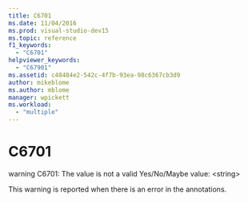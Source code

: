 ```yaml
---
title: C6701
ms.date: 11/04/2016
ms.prod: visual-studio-dev15
ms.topic: reference
f1_keywords:
  - "C6701"
helpviewer_keywords:
  - "C67901"
ms.assetid: c48484e2-542c-4f7b-93ea-98c6367cb3d9
author: mikeblome
ms.author: mblome
manager: wpickett
ms.workload:
  - "multiple"
---
```

# C6701
warning C6701: The value is not a valid Yes/No/Maybe value: \<string>

 This warning is reported when there is an error in the annotations.